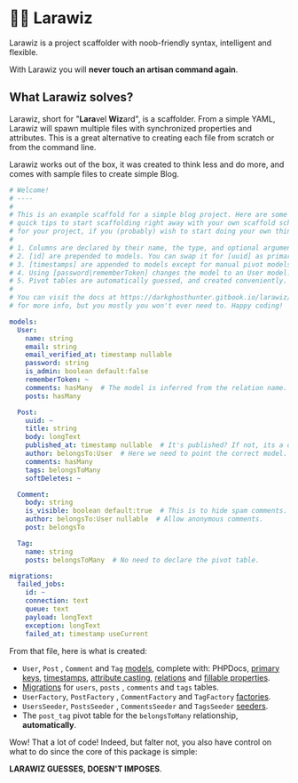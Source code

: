 # 🧙‍♂️ Larawiz

Larawiz is a project scaffolder with noob-friendly syntax, intelligent and flexible.

With Larawiz you will **never touch an artisan command again**.

## What Larawiz solves?

Larawiz, short for "**Lara**vel **Wiz**ard", is a scaffolder. From a simple YAML, Larawiz will spawn multiple files with synchronized properties and attributes. This is a great alternative to creating each file from scratch or from the command line.

Larawiz works out of the box, it was created to think less and do more, and comes with sample files to create simple Blog.

```yaml
# Welcome!
# ----
#
# This is an example scaffold for a simple blog project. Here are some five
# quick tips to start scaffolding right away with your own scaffold schema
# for your project, if you (probably) wish to start doing your own thing:
#
# 1. Columns are declared by their name, the type, and optional arguments.
# 2. [id] are prepended to models. You can swap it for [uuid] as primary.
# 3. [timestamps] are appended to models except for manual pivot models.
# 4. Using [password|rememberToken] changes the model to an User model.
# 5. Pivot tables are automatically guessed, and created conveniently.
#
# You can visit the docs at https://darkghosthunter.gitbook.io/larawiz/
# for more info, but you mostly you won't ever need to. Happy coding!

models:
  User:
    name: string
    email: string
    email_verified_at: timestamp nullable
    password: string
    is_admin: boolean default:false
    rememberToken: ~
    comments: hasMany  # The model is inferred from the relation name.
    posts: hasMany

  Post:
    uuid: ~
    title: string
    body: longText
    published_at: timestamp nullable  # It's published? If not, its a draft.
    author: belongsTo:User  # Here we need to point the correct model.
    comments: hasMany
    tags: belongsToMany
    softDeletes: ~

  Comment:
    body: string
    is_visible: boolean default:true  # This is to hide spam comments.
    author: belongsTo:User nullable  # Allow anonymous comments.
    post: belongsTo

  Tag:
    name: string
    posts: belongsToMany  # No need to declare the pivot table.

migrations:
  failed_jobs:
    id: ~
    connection: text
    queue: text
    payload: longText
    exception: longText
    failed_at: timestamp useCurrent
```

From that file, here is what is created:

* `User`, `Post` , `Comment` and `Tag`  [models](https://laravel.com/docs/7.x/eloquent#defining-models), complete with: PHPDocs, [primary keys](https://laravel.com/docs/7.x/eloquent#eloquent-model-conventions), [timestamps](https://laravel.com/docs/7.x/eloquent#eloquent-model-conventions), [attribute casting](https://laravel.com/docs/7.x/eloquent-mutators#attribute-casting), [relations](https://laravel.com/docs/7.x/eloquent-relationships) and [fillable properties](https://laravel.com/docs/7.x/eloquent#mass-assignment).
* [Migrations](https://laravel.com/docs/7.x/migrations#introduction) for `users`,  `posts` , `comments`  and `tags` tables.
* `UserFactory`, `PostFactory` , `CommentFactory` and `TagFactory` [factories](https://laravel.com/docs/7.x/database-testing#writing-factories).
* `UsersSeeder`, `PostsSeeder` , `CommentsSeeder` and `TagsSeeder` [seeders](https://laravel.com/docs/7.x/seeding).
* The `post_tag` pivot table for the `belongsToMany` relationship, **automatically**.

Wow! That a lot of code! Indeed, but falter not, you also have control on what to do since the core of this package is simple:

**LARAWIZ GUESSES, DOESN'T IMPOSES**.

